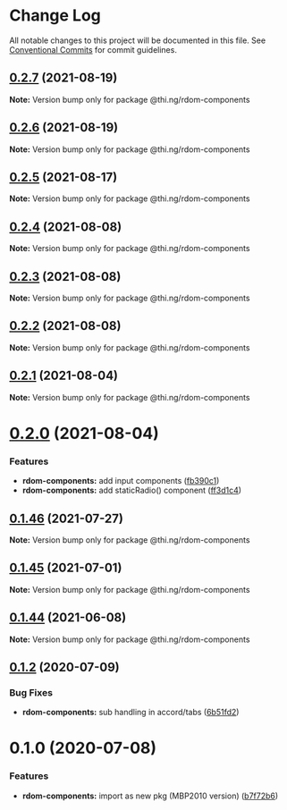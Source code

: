 # Change Log

All notable changes to this project will be documented in this file.
See [Conventional Commits](https://conventionalcommits.org) for commit guidelines.

## [0.2.7](https://github.com/thi-ng/umbrella/compare/@thi.ng/rdom-components@0.2.6...@thi.ng/rdom-components@0.2.7) (2021-08-19)

**Note:** Version bump only for package @thi.ng/rdom-components





## [0.2.6](https://github.com/thi-ng/umbrella/compare/@thi.ng/rdom-components@0.2.5...@thi.ng/rdom-components@0.2.6) (2021-08-19)

**Note:** Version bump only for package @thi.ng/rdom-components





## [0.2.5](https://github.com/thi-ng/umbrella/compare/@thi.ng/rdom-components@0.2.4...@thi.ng/rdom-components@0.2.5) (2021-08-17)

**Note:** Version bump only for package @thi.ng/rdom-components





## [0.2.4](https://github.com/thi-ng/umbrella/compare/@thi.ng/rdom-components@0.2.3...@thi.ng/rdom-components@0.2.4) (2021-08-08)

**Note:** Version bump only for package @thi.ng/rdom-components





## [0.2.3](https://github.com/thi-ng/umbrella/compare/@thi.ng/rdom-components@0.2.2...@thi.ng/rdom-components@0.2.3) (2021-08-08)

**Note:** Version bump only for package @thi.ng/rdom-components





## [0.2.2](https://github.com/thi-ng/umbrella/compare/@thi.ng/rdom-components@0.2.1...@thi.ng/rdom-components@0.2.2) (2021-08-08)

**Note:** Version bump only for package @thi.ng/rdom-components





## [0.2.1](https://github.com/thi-ng/umbrella/compare/@thi.ng/rdom-components@0.2.0...@thi.ng/rdom-components@0.2.1) (2021-08-04)

**Note:** Version bump only for package @thi.ng/rdom-components





# [0.2.0](https://github.com/thi-ng/umbrella/compare/@thi.ng/rdom-components@0.1.46...@thi.ng/rdom-components@0.2.0) (2021-08-04)


### Features

* **rdom-components:** add input components ([fb390c1](https://github.com/thi-ng/umbrella/commit/fb390c1c30d0224a20526eacae7df7d092709518))
* **rdom-components:** add staticRadio() component ([ff3d1c4](https://github.com/thi-ng/umbrella/commit/ff3d1c4495191de814427e36b8ac7ff744fc98c2))





## [0.1.46](https://github.com/thi-ng/umbrella/compare/@thi.ng/rdom-components@0.1.45...@thi.ng/rdom-components@0.1.46) (2021-07-27)

**Note:** Version bump only for package @thi.ng/rdom-components





## [0.1.45](https://github.com/thi-ng/umbrella/compare/@thi.ng/rdom-components@0.1.44...@thi.ng/rdom-components@0.1.45) (2021-07-01)

**Note:** Version bump only for package @thi.ng/rdom-components





## [0.1.44](https://github.com/thi-ng/umbrella/compare/@thi.ng/rdom-components@0.1.43...@thi.ng/rdom-components@0.1.44) (2021-06-08)

**Note:** Version bump only for package @thi.ng/rdom-components





## [0.1.2](https://github.com/thi-ng/umbrella/compare/@thi.ng/rdom-components@0.1.1...@thi.ng/rdom-components@0.1.2) (2020-07-09)


### Bug Fixes

* **rdom-components:** sub handling in accord/tabs ([6b51fd2](https://github.com/thi-ng/umbrella/commit/6b51fd2ae851070cb82c8eed7194f9b3ec03e6c0))





# 0.1.0 (2020-07-08)


### Features

* **rdom-components:** import as new pkg (MBP2010 version) ([b7f72b6](https://github.com/thi-ng/umbrella/commit/b7f72b6a19dfdc4bdb35d89bda34e787d93e5e22))
